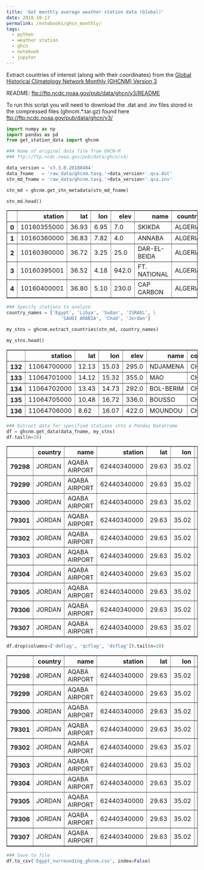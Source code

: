 ```yaml
---
title: 'Get monthly average weather station data (Global)'
date: 2018-10-17
permalink: /notebooks/ghcn_monthly/
tags:
  - python
  - weather station
  - ghcn
  - notebook
  - jupyter
---
```


Extract countries of interest (along with their coordinates) from the
[Global Historical Climatology Network Monthly (GHCNM) Version 3](https://www.ncdc.noaa.gov/ghcnm/v3.php)

README: ftp://ftp.ncdc.noaa.gov/pub/data/ghcn/v3/README

To run this script you will need to download the .dat and .inv files stored in the compressed files (ghncm.*.tar.gz) found here ftp://ftp.ncdc.noaa.gov/pub/data/ghcn/v3/ 


```python
import numpy as np
import pandas as pd
from get_station_data import ghcnm
```


```python
### Name of original data file from GHCN-M
### ftp://ftp.ncdc.noaa.gov/pub/data/ghcn/v3/

data_version = 'v3.3.0.20180404'
data_fname   = 'raw_data/ghcnm.tavg.'+data_version+'.qca.dat'
stn_md_fname = 'raw_data/ghcnm.tavg.'+data_version+'.qca.inv'

stn_md = ghcnm.get_stn_metadata(stn_md_fname)

stn_md.head()
```




<div>
<style scoped>
    .dataframe tbody tr th:only-of-type {
        vertical-align: middle;
    }

    .dataframe tbody tr th {
        vertical-align: top;
    }

    .dataframe thead th {
        text-align: right;
    }
</style>
<table border="1" class="dataframe">
  <thead>
    <tr style="text-align: right;">
      <th></th>
      <th>station</th>
      <th>lat</th>
      <th>lon</th>
      <th>elev</th>
      <th>name</th>
      <th>country</th>
    </tr>
  </thead>
  <tbody>
    <tr>
      <th>0</th>
      <td>10160355000</td>
      <td>36.93</td>
      <td>6.95</td>
      <td>7.0</td>
      <td>SKIKDA</td>
      <td>ALGERIA</td>
    </tr>
    <tr>
      <th>1</th>
      <td>10160360000</td>
      <td>36.83</td>
      <td>7.82</td>
      <td>4.0</td>
      <td>ANNABA</td>
      <td>ALGERIA</td>
    </tr>
    <tr>
      <th>2</th>
      <td>10160390000</td>
      <td>36.72</td>
      <td>3.25</td>
      <td>25.0</td>
      <td>DAR-EL-BEIDA</td>
      <td>ALGERIA</td>
    </tr>
    <tr>
      <th>3</th>
      <td>10160395001</td>
      <td>36.52</td>
      <td>4.18</td>
      <td>942.0</td>
      <td>FT. NATIONAL</td>
      <td>ALGERIA</td>
    </tr>
    <tr>
      <th>4</th>
      <td>10160400001</td>
      <td>36.80</td>
      <td>5.10</td>
      <td>230.0</td>
      <td>CAP CARBON</td>
      <td>ALGERIA</td>
    </tr>
  </tbody>
</table>
</div>




```python
### Specify stations to analyse
country_names = ['Egypt', 'Libya', 'Sudan', 'ISRAEL', \
                    'SAUDI ARABIA', 'Chad', 'Jordan']

my_stns = ghcnm.extract_countries(stn_md, country_names)

my_stns.head()
```




<div>
<style scoped>
    .dataframe tbody tr th:only-of-type {
        vertical-align: middle;
    }

    .dataframe tbody tr th {
        vertical-align: top;
    }

    .dataframe thead th {
        text-align: right;
    }
</style>
<table border="1" class="dataframe">
  <thead>
    <tr style="text-align: right;">
      <th></th>
      <th>station</th>
      <th>lat</th>
      <th>lon</th>
      <th>elev</th>
      <th>name</th>
      <th>country</th>
    </tr>
  </thead>
  <tbody>
    <tr>
      <th>132</th>
      <td>11064700000</td>
      <td>12.13</td>
      <td>15.03</td>
      <td>295.0</td>
      <td>NDJAMENA</td>
      <td>CHAD</td>
    </tr>
    <tr>
      <th>133</th>
      <td>11064701000</td>
      <td>14.12</td>
      <td>15.32</td>
      <td>355.0</td>
      <td>MAO</td>
      <td>CHAD</td>
    </tr>
    <tr>
      <th>134</th>
      <td>11064702000</td>
      <td>13.43</td>
      <td>14.73</td>
      <td>292.0</td>
      <td>BOL-BERIM</td>
      <td>CHAD</td>
    </tr>
    <tr>
      <th>135</th>
      <td>11064705000</td>
      <td>10.48</td>
      <td>16.72</td>
      <td>336.0</td>
      <td>BOUSSO</td>
      <td>CHAD</td>
    </tr>
    <tr>
      <th>136</th>
      <td>11064706000</td>
      <td>8.62</td>
      <td>16.07</td>
      <td>422.0</td>
      <td>MOUNDOU</td>
      <td>CHAD</td>
    </tr>
  </tbody>
</table>
</div>




```python
### Extract data for specified stations into a Pandas DataFrame
df = ghcnm.get_data(data_fname, my_stns)
df.tail(n=10)
```




<div>
<style scoped>
    .dataframe tbody tr th:only-of-type {
        vertical-align: middle;
    }

    .dataframe tbody tr th {
        vertical-align: top;
    }

    .dataframe thead th {
        text-align: right;
    }
</style>
<table border="1" class="dataframe">
  <thead>
    <tr style="text-align: right;">
      <th></th>
      <th>country</th>
      <th>name</th>
      <th>station</th>
      <th>lat</th>
      <th>lon</th>
      <th>elev</th>
      <th>year</th>
      <th>month</th>
      <th>variable</th>
      <th>value</th>
      <th>dmflag</th>
      <th>qcflag</th>
      <th>dsflag</th>
    </tr>
  </thead>
  <tbody>
    <tr>
      <th>79298</th>
      <td>JORDAN</td>
      <td>AQABA AIRPORT</td>
      <td>62440340000</td>
      <td>29.63</td>
      <td>35.02</td>
      <td>51</td>
      <td>1990</td>
      <td>3</td>
      <td>TAVG</td>
      <td>18.9</td>
      <td></td>
      <td></td>
      <td>W</td>
    </tr>
    <tr>
      <th>79299</th>
      <td>JORDAN</td>
      <td>AQABA AIRPORT</td>
      <td>62440340000</td>
      <td>29.63</td>
      <td>35.02</td>
      <td>51</td>
      <td>1990</td>
      <td>4</td>
      <td>TAVG</td>
      <td>24.3</td>
      <td></td>
      <td></td>
      <td>W</td>
    </tr>
    <tr>
      <th>79300</th>
      <td>JORDAN</td>
      <td>AQABA AIRPORT</td>
      <td>62440340000</td>
      <td>29.63</td>
      <td>35.02</td>
      <td>51</td>
      <td>1990</td>
      <td>5</td>
      <td>TAVG</td>
      <td>26.9</td>
      <td></td>
      <td></td>
      <td>W</td>
    </tr>
    <tr>
      <th>79301</th>
      <td>JORDAN</td>
      <td>AQABA AIRPORT</td>
      <td>62440340000</td>
      <td>29.63</td>
      <td>35.02</td>
      <td>51</td>
      <td>1990</td>
      <td>6</td>
      <td>TAVG</td>
      <td>30.5</td>
      <td></td>
      <td></td>
      <td>W</td>
    </tr>
    <tr>
      <th>79302</th>
      <td>JORDAN</td>
      <td>AQABA AIRPORT</td>
      <td>62440340000</td>
      <td>29.63</td>
      <td>35.02</td>
      <td>51</td>
      <td>1990</td>
      <td>7</td>
      <td>TAVG</td>
      <td>32.4</td>
      <td></td>
      <td></td>
      <td>W</td>
    </tr>
    <tr>
      <th>79303</th>
      <td>JORDAN</td>
      <td>AQABA AIRPORT</td>
      <td>62440340000</td>
      <td>29.63</td>
      <td>35.02</td>
      <td>51</td>
      <td>1990</td>
      <td>8</td>
      <td>TAVG</td>
      <td>31.7</td>
      <td></td>
      <td></td>
      <td>W</td>
    </tr>
    <tr>
      <th>79304</th>
      <td>JORDAN</td>
      <td>AQABA AIRPORT</td>
      <td>62440340000</td>
      <td>29.63</td>
      <td>35.02</td>
      <td>51</td>
      <td>1990</td>
      <td>9</td>
      <td>TAVG</td>
      <td>28.9</td>
      <td></td>
      <td></td>
      <td>W</td>
    </tr>
    <tr>
      <th>79305</th>
      <td>JORDAN</td>
      <td>AQABA AIRPORT</td>
      <td>62440340000</td>
      <td>29.63</td>
      <td>35.02</td>
      <td>51</td>
      <td>1990</td>
      <td>10</td>
      <td>TAVG</td>
      <td>26.8</td>
      <td></td>
      <td></td>
      <td>W</td>
    </tr>
    <tr>
      <th>79306</th>
      <td>JORDAN</td>
      <td>AQABA AIRPORT</td>
      <td>62440340000</td>
      <td>29.63</td>
      <td>35.02</td>
      <td>51</td>
      <td>1990</td>
      <td>11</td>
      <td>TAVG</td>
      <td>23.2</td>
      <td></td>
      <td></td>
      <td>W</td>
    </tr>
    <tr>
      <th>79307</th>
      <td>JORDAN</td>
      <td>AQABA AIRPORT</td>
      <td>62440340000</td>
      <td>29.63</td>
      <td>35.02</td>
      <td>51</td>
      <td>1990</td>
      <td>12</td>
      <td>TAVG</td>
      <td>18.0</td>
      <td></td>
      <td></td>
      <td>W</td>
    </tr>
  </tbody>
</table>
</div>




```python
df.drop(columns=['dmflag', 'qcflag', 'dsflag']).tail(n=10)
```




<div>
<style scoped>
    .dataframe tbody tr th:only-of-type {
        vertical-align: middle;
    }

    .dataframe tbody tr th {
        vertical-align: top;
    }

    .dataframe thead th {
        text-align: right;
    }
</style>
<table border="1" class="dataframe">
  <thead>
    <tr style="text-align: right;">
      <th></th>
      <th>country</th>
      <th>name</th>
      <th>station</th>
      <th>lat</th>
      <th>lon</th>
      <th>elev</th>
      <th>year</th>
      <th>month</th>
      <th>variable</th>
      <th>value</th>
    </tr>
  </thead>
  <tbody>
    <tr>
      <th>79298</th>
      <td>JORDAN</td>
      <td>AQABA AIRPORT</td>
      <td>62440340000</td>
      <td>29.63</td>
      <td>35.02</td>
      <td>51</td>
      <td>1990</td>
      <td>3</td>
      <td>TAVG</td>
      <td>18.9</td>
    </tr>
    <tr>
      <th>79299</th>
      <td>JORDAN</td>
      <td>AQABA AIRPORT</td>
      <td>62440340000</td>
      <td>29.63</td>
      <td>35.02</td>
      <td>51</td>
      <td>1990</td>
      <td>4</td>
      <td>TAVG</td>
      <td>24.3</td>
    </tr>
    <tr>
      <th>79300</th>
      <td>JORDAN</td>
      <td>AQABA AIRPORT</td>
      <td>62440340000</td>
      <td>29.63</td>
      <td>35.02</td>
      <td>51</td>
      <td>1990</td>
      <td>5</td>
      <td>TAVG</td>
      <td>26.9</td>
    </tr>
    <tr>
      <th>79301</th>
      <td>JORDAN</td>
      <td>AQABA AIRPORT</td>
      <td>62440340000</td>
      <td>29.63</td>
      <td>35.02</td>
      <td>51</td>
      <td>1990</td>
      <td>6</td>
      <td>TAVG</td>
      <td>30.5</td>
    </tr>
    <tr>
      <th>79302</th>
      <td>JORDAN</td>
      <td>AQABA AIRPORT</td>
      <td>62440340000</td>
      <td>29.63</td>
      <td>35.02</td>
      <td>51</td>
      <td>1990</td>
      <td>7</td>
      <td>TAVG</td>
      <td>32.4</td>
    </tr>
    <tr>
      <th>79303</th>
      <td>JORDAN</td>
      <td>AQABA AIRPORT</td>
      <td>62440340000</td>
      <td>29.63</td>
      <td>35.02</td>
      <td>51</td>
      <td>1990</td>
      <td>8</td>
      <td>TAVG</td>
      <td>31.7</td>
    </tr>
    <tr>
      <th>79304</th>
      <td>JORDAN</td>
      <td>AQABA AIRPORT</td>
      <td>62440340000</td>
      <td>29.63</td>
      <td>35.02</td>
      <td>51</td>
      <td>1990</td>
      <td>9</td>
      <td>TAVG</td>
      <td>28.9</td>
    </tr>
    <tr>
      <th>79305</th>
      <td>JORDAN</td>
      <td>AQABA AIRPORT</td>
      <td>62440340000</td>
      <td>29.63</td>
      <td>35.02</td>
      <td>51</td>
      <td>1990</td>
      <td>10</td>
      <td>TAVG</td>
      <td>26.8</td>
    </tr>
    <tr>
      <th>79306</th>
      <td>JORDAN</td>
      <td>AQABA AIRPORT</td>
      <td>62440340000</td>
      <td>29.63</td>
      <td>35.02</td>
      <td>51</td>
      <td>1990</td>
      <td>11</td>
      <td>TAVG</td>
      <td>23.2</td>
    </tr>
    <tr>
      <th>79307</th>
      <td>JORDAN</td>
      <td>AQABA AIRPORT</td>
      <td>62440340000</td>
      <td>29.63</td>
      <td>35.02</td>
      <td>51</td>
      <td>1990</td>
      <td>12</td>
      <td>TAVG</td>
      <td>18.0</td>
    </tr>
  </tbody>
</table>
</div>




```python
### Save to file
df.to_csv('Egypt_surrounding_ghcnm.csv', index=False)
```
